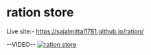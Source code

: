 # ration store

Live site:- https://sajalmittal1781.github.io/ration/

--VIDEO--
[![ration store](https://img.youtube.com/vi/jdZzsp_M3OM/0.jpg)](https://www.youtube.com/watch?v=jdZzsp_M3OM)
